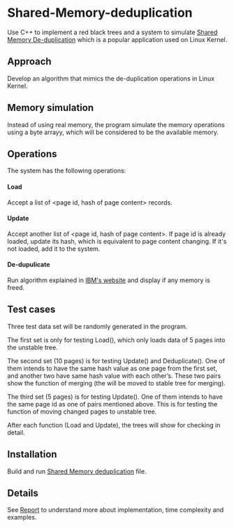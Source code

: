 # Shared-Memory-deduplication

Use C++ to implement a red black trees and a system to simulate [Shared Memory De-duplication](https://www.ibm.com/developerworks/linux/library/l-kernel-shared-memory/index.html) which is a popular application used on Linux Kernel.

## Approach
Develop an algorithm that mimics the de-duplication operations in Linux Kernel. 

## Memory simulation
Instead of using real memory, the program simulate the memory operations using a byte arrayy, which will be considered to be the available memory.

## Operations
The system has the following operations: 

#### Load
Accept a list of <page id, hash of page content> records.

#### Update
Accept another list of <page id, hash of page content>. If page id is already loaded, update its hash, which is equivalent to page content changing. If it's not loaded, add it to the system.

#### De-dupulicate
Run algorithm explained in [IBM's website](https://www.ibm.com/developerworks/linux/library/l-kernel-shared-memory/index.html) and display if any memory is freed.


## Test cases
Three test data set will be randomly generated in the program.

The first set is only for testing Load(), which only loads data of 5 pages into the unstable tree.  

The second set (10 pages) is for testing Update() and Deduplicate(). One of them intends to have the same hash value as one page from the first set, and another two have same hash value with each other’s. These two pairs show the function of merging (the will be moved to stable tree for merging). 

The third set (5 pages) is for testing Update(). One of them intends to have the same page id as one of pairs mentioned above. This is for testing the function of moving changed pages to unstable tree. 

After each function (Load and Update), the trees will show for checking in detail.

## Installation
Build and run [Shared Memory deduplication](SharedMemoryDeduplication.cpp) file.

## Details
See [Report](Report.pdf) to understand more about implementation, time complexity and examples.

